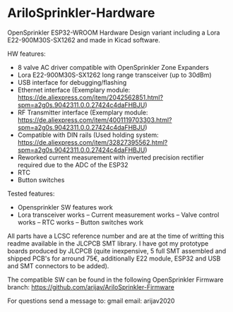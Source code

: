 # AriloSprinkler-Hardware
OpenSprinkler ESP32-WROOM Hardware Design variant including a Lora E22-900M30S-SX1262 and made in Kicad software.

HW features:
- 8 valve AC driver compatible with OpenSprinkler Zone Expanders
- Lora E22-900M30S-SX1262 long range transceiver (up to 30dBm)
- USB interface for debugging/flashing
- Ethernet interface (Exemplary module: https://de.aliexpress.com/item/2042562851.html?spm=a2g0s.9042311.0.0.27424c4daFHBJU)
- RF Transmitter interface (Exemplary module: https://de.aliexpress.com/item/4001119703303.html?spm=a2g0s.9042311.0.0.27424c4daFHBJU)
- Compatible with DIN rails (Used holding system: https://de.aliexpress.com/item/32827395562.html?spm=a2g0s.9042311.0.0.27424c4daFHBJU)
- Reworked current measurement with inverted precision rectifier required due to the ADC of the ESP32
- RTC
- Button switches

Tested features:
- Opensprinkler SW features work
- Lora transceiver works
– Current measurement works
– Valve control works
– RTC works
– Button switches work

All parts have a LCSC reference number and are at the time of writting this readme available in the JLCPCB SMT library. I have got my prototype boards produced by JLCPCB (quite inexpensive, 5 full SMT assembled and shipped PCB's for arround 75€, additionally E22 module, ESP32 and USB and SMT connectors to be added).

The compatible SW can be found in the following OpenSprinkler Firmware branch:
https://github.com/arijav/AriloSprinkler-Firmware

For questions send a message to:
gmail email: arijav2020
